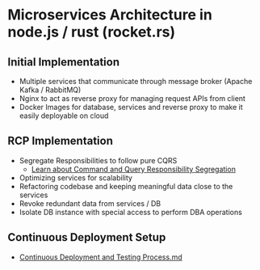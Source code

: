 # Microservices Architecture in node.js / rust (rocket.rs)

**Initial Implementation**
-
- Multiple services that communicate through message broker (Apache Kafka / RabbitMQ)
- Nginx to act as reverse proxy for managing request APIs from client
- Docker Images for database, services and reverse proxy to make it easily deployable on cloud

**RCP Implementation**
-
- Segregate Responsibilities to follow pure CQRS
    - [Learn about Command and Query Responsibility Segregation](https://learn.microsoft.com/en-us/azure/architecture/patterns/cqrs)
- Optimizing services for scalability
- Refactoring codebase and keeping meaningful data close to the services
- Revoke redundant data from services / DB
- Isolate DB instance with special access to perform DBA operations


**Continuous Deployment Setup**
-
- [Continuous Deployment and Testing Process.md](./project-documentation/continuous_deployment.md)